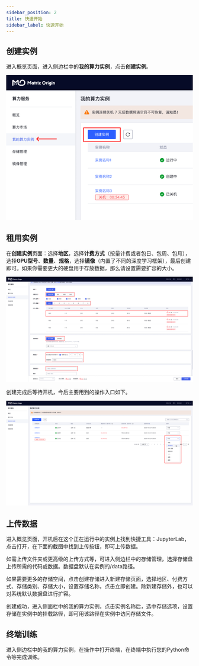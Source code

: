```yaml
---
sidebar_position: 2
title: 快速开始
sidebar_label: 快速开始
---
```


## 创建实例

进入概览页面，进入侧边栏中的**我的算力实例**，点击**创建实例**。

![快速开始-创建实例-示意图](../../../../static/img/quickstart-1.png)

## 租用实例

在**创建实例**页面：选择**地区**，选择**计费方式**（按量计费或者包日、包周、包月），选择**GPU型号**、**数量**、**规格**，选择**镜像**（内置了不同的深度学习框架），最后创建即可。如果你需要更大的硬盘用于存放数据，那么请设置需要扩容的大小。

![快速开始-租用实例-示意图](../../../../static/img/quickstart-2.png)

创建完成后等待开机，今后主要用到的操作入口如下。

![快速开始-租用实例-示意图](../../../../static/img/quickstart-3.png)

## 上传数据

进入概览页面，开机后在这个正在运行中的实例上找到快捷工具：JupyterLab，点击打开，在下面的截图中找到上传按钮，即可上传数据。

如需上传文件夹或更高级的上传方式等，可进入侧边栏中的存储管理，选择存储盘上传所需的代码或数据。数据盘默认在实例的/data路径。

如果需要更多的存储空间，点击创建存储进入新建存储页面，选择地区、付费方式、存储类别、存储大小，设置存储名称，点击立即创建。除新建存储外，也可以对系统默认数据盘进行扩容。

创建成功，进入侧面栏中的我的算力实例，点击实例名称后，选中存储选项，设置存储在实例中的挂载路径，即可用该路径在实例中访问存储文件。

## 终端训练

进入侧边栏中的我的算力实例，在操作中打开终端，在终端中执行您的Python命令等完成训练。




